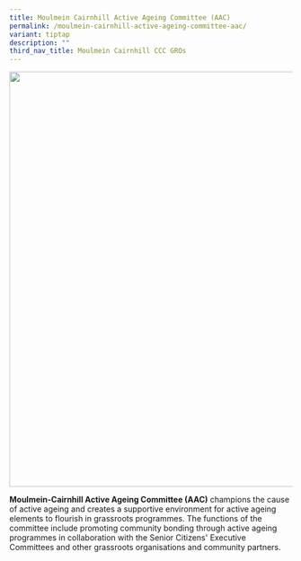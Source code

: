 ```yaml
---
title: Moulmein Cairnhill Active Ageing Committee (AAC)
permalink: /moulmein-cairnhill-active-ageing-committee-aac/
variant: tiptap
description: ""
third_nav_title: Moulmein Cairnhill CCC GROs
---
```

<div class="isomer-image-wrapper">
<img style="width: 740px; color: rgb(0, 0, 0); font-family: system-ui, -apple-system, &quot;system-ui&quot;, &quot;Segoe UI&quot;, Roboto, Oxygen, Ubuntu, Cantarell, &quot;Open Sans&quot;, &quot;Helvetica Neue&quot;, sans-serif; font-size: medium; font-style: normal; font-variant-ligatures: normal; font-variant-caps: normal; font-weight: 400; letter-spacing: normal; orphans: 2; text-align: start; text-indent: 0px; text-transform: none; widows: 2; word-spacing: 0px; -webkit-text-stroke-width: 0px; white-space: normal; text-decoration-thickness: initial; text-decoration-style: initial; text-decoration-color: initial;" height="auto" width="100%" src="https://moca.sgp1.cdn.digitaloceanspaces.com/Our%20Communities/61539e35a997d830feaa5d68_Moulmein-Cairnhill%2520Active%2520Ageing%2520Committee%2520(AAC).webp">
</div>
<p><strong>Moulmein-Cairnhill Active Ageing Committee (AAC)</strong> champions
the cause of active ageing and creates a supportive environment for active
ageing elements to flourish in grassroots programmes. The functions of
the committee include promoting community bonding through active ageing
programmes in collaboration with the Senior Citizens' Executive Committees
and other grassroots organisations and community partners.</p>
<p></p>